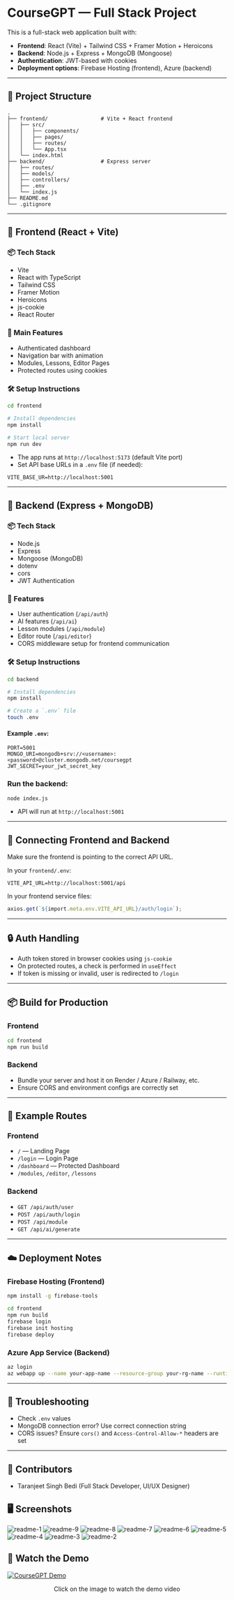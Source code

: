 # CourseGPT — Full Stack Project

This is a full-stack web application built with:

- **Frontend**: React (Vite) + Tailwind CSS + Framer Motion + Heroicons
- **Backend**: Node.js + Express + MongoDB (Mongoose)
- **Authentication**: JWT-based with cookies
- **Deployment options**: Firebase Hosting (frontend), Azure (backend)

---

## 📁 Project Structure

```
.
├── frontend/                 # Vite + React frontend
│   ├── src/
│   │   ├── components/
│   │   ├── pages/
│   │   ├── routes/
│   │   └── App.tsx
│   └── index.html
├── backend/                  # Express server
│   ├── routes/
│   ├── models/
│   ├── controllers/
│   ├── .env
│   └── index.js
├── README.md
└── .gitignore
```

---

## 🚀 Frontend (React + Vite)

### 📦 Tech Stack

- Vite
- React with TypeScript
- Tailwind CSS
- Framer Motion
- Heroicons
- js-cookie
- React Router

### 📄 Main Features

- Authenticated dashboard
- Navigation bar with animation
- Modules, Lessons, Editor Pages
- Protected routes using cookies

### 🛠️ Setup Instructions

```bash
cd frontend

# Install dependencies
npm install

# Start local server
npm run dev
```

- The app runs at `http://localhost:5173` (default Vite port)
- Set API base URLs in a `.env` file (if needed):

```env
VITE_BASE_UR=http://localhost:5001
```

---

## 🧠 Backend (Express + MongoDB)

### 📦 Tech Stack

- Node.js
- Express
- Mongoose (MongoDB)
- dotenv
- cors
- JWT Authentication

### 📄 Features

- User authentication (`/api/auth`)
- AI features (`/api/ai`)
- Lesson modules (`/api/module`)
- Editor route (`/api/editor`)
- CORS middleware setup for frontend communication

### 🛠️ Setup Instructions

```bash
cd backend

# Install dependencies
npm install

# Create a `.env` file
touch .env
```

#### Example `.env`:

```env
PORT=5001
MONGO_URI=mongodb+srv://<username>:<password>@cluster.mongodb.net/coursegpt
JWT_SECRET=your_jwt_secret_key
```

### Run the backend:

```bash
node index.js
```

- API will run at `http://localhost:5001`

---

## 🔄 Connecting Frontend and Backend

Make sure the frontend is pointing to the correct API URL.

In your `frontend/.env`:

```env
VITE_API_URL=http://localhost:5001/api
```

In your frontend service files:

```ts
axios.get(`${import.meta.env.VITE_API_URL}/auth/login`);
```

---

## 🔒 Auth Handling

- Auth token stored in browser cookies using `js-cookie`
- On protected routes, a check is performed in `useEffect`
- If token is missing or invalid, user is redirected to `/login`

---

## 📦 Build for Production

### Frontend

```bash
cd frontend
npm run build
```

### Backend

- Bundle your server and host it on Render / Azure / Railway, etc.
- Ensure CORS and environment configs are correctly set

---

## 🧪 Example Routes

### Frontend

- `/` — Landing Page
- `/login` — Login Page
- `/dashboard` — Protected Dashboard
- `/modules`, `/editor`, `/lessons`

### Backend

- `GET /api/auth/user`
- `POST /api/auth/login`
- `POST /api/module`
- `GET /api/ai/generate`

---

## ☁️ Deployment Notes

### Firebase Hosting (Frontend)

```bash
npm install -g firebase-tools

cd frontend
npm run build
firebase login
firebase init hosting
firebase deploy
```

### Azure App Service (Backend)

```bash
az login
az webapp up --name your-app-name --resource-group your-rg-name --runtime "NODE|22-lts"
```

---

## 🧹 Troubleshooting

- Check `.env` values
- MongoDB connection error? Use correct connection string
- CORS issues? Ensure `cors()` and `Access-Control-Allow-*` headers are set

---

## 👥 Contributors

- Taranjeet Singh Bedi (Full Stack Developer, UI/UX Designer)

## 🖥️ Screenshots

![readme-1](./images/readme-1.jpg)
![readme-9](./images/readme-9.jpg)
![readme-8](./images/readme-8.jpg)
![readme-7](./images/readme-7.jpg)
![readme-6](./images/readme-6.jpg)
![readme-5](./images/readme-5.jpg)
![readme-4](./images/readme-4.jpg)
![readme-3](./images/readme-3.jpg)
![readme-2](./images/readme-2.jpg)

## 🎥 Watch the Demo

[![CourseGPT Demo](./images/readme-1.jpg)](https://youtu.be/j3sZ3LEv-tU)

<p style="text-align:center">Click on the image to watch the demo video</p>
